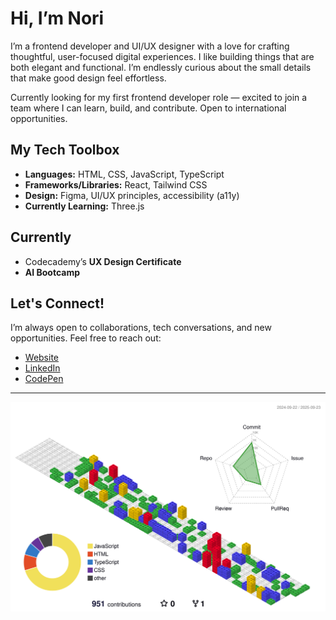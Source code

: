 # Hi, I’m Nori 

I’m a frontend developer and UI/UX designer with a love for crafting thoughtful, user-focused digital experiences. I like building things that are both elegant and functional. I’m endlessly curious about the small details that make good design feel effortless.  

Currently looking for my first frontend developer role — excited to join a team where I can learn, build, and contribute. Open to international opportunities.

## My Tech Toolbox  
- **Languages:** HTML, CSS, JavaScript, TypeScript
- **Frameworks/Libraries:** React, Tailwind CSS
- **Design:** Figma, UI/UX principles, accessibility (a11y)  
- **Currently Learning:** Three.js

## Currently
- Codecademy’s **UX Design Certificate**
- **AI Bootcamp**

## Let's Connect!  
I’m always open to collaborations, tech conversations, and new opportunities. Feel free to reach out:  

- [Website](https://sophienora.codes)  
- [LinkedIn](https://www.linkedin.com/feed/)  
- [CodePen](https://codepen.io/zofienora)

---


![](./profile-3d-contrib/profile-gitblock.svg)

